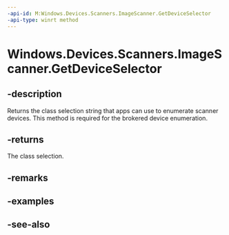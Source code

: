 ----api-id: M:Windows.Devices.Scanners.ImageScanner.GetDeviceSelector
-api-type: winrt method
---<!-- Method syntaxpublic string GetDeviceSelector()--># Windows.Devices.Scanners.ImageScanner.GetDeviceSelector## -descriptionReturns the class selection string that apps can use to enumerate scanner devices. This method is required for the brokered device enumeration.## -returnsThe class selection.## -remarks## -examples## -see-also
